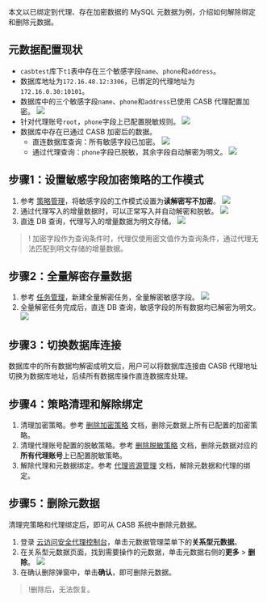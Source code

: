 本文以已绑定到代理、存在加密数据的 MySQL 元数据为例，介绍如何解除绑定和删除元数据。

## 元数据配置现状
-  `casbtest`库下`t1`表中存在三个敏感字段`name`、`phone`和`address`。
-  数据库地址为`172.16.48.12:3306`，已绑定的代理地址为`172.16.0.30:10101`。
-  数据库中的三个敏感字段`name`、`phone`和`address`已使用 CASB 代理配置加密。
![](https://qcloudimg.tencent-cloud.cn/raw/cd37721305f7c71e12cb84b590803742.png)
- 针对代理账号`root`，`phone`字段上已配置脱敏规则。
![](https://qcloudimg.tencent-cloud.cn/raw/435f20ba469a4e84cf65871e18b4ded5.png)
- 数据库中存在已通过 CASB 加密后的数据。
  - 直连数据库查询：所有敏感字段已加密。
  ![](https://qcloudimg.tencent-cloud.cn/raw/e9579bc9b5bfa5ef35e4a10190d7c24d.png)
  - 通过代理查询：`phone`字段已脱敏，其余字段自动解密为明文。 
  ![](https://qcloudimg.tencent-cloud.cn/raw/d9262f4ff91b6c47eacc60165af739b9.png)

## 步骤1：设置敏感字段加密策略的工作模式
1. 参考 [策略管理](https://cloud.tencent.com/document/product/1303/64619)，将敏感字段的工作模式设置为**读解密写不加密**。
![](https://qcloudimg.tencent-cloud.cn/raw/49829072789f160bd392dc31b4bb9065.png)
2. 通过代理写入的增量数据时，可以正常写入并自动解密和脱敏。
   ![](https://qcloudimg.tencent-cloud.cn/raw/b77ba39c04f9c202798a5b9f0fa38883.png)
3. 直连 DB 查询，代理写入的增量数据为明文存储。
   ![](https://qcloudimg.tencent-cloud.cn/raw/729aa29652ab838cb32555b37a9b684f.png)
	
>! 加密字段作为查询条件时，代理仅使用密文值作为查询条件，通过代理无法匹配到明文存储的增量数据。

## 步骤2：全量解密存量数据
1. 参考 [任务管理](https://cloud.tencent.com/document/product/1303/64622)，新建全量解密任务，全量解密敏感字段。
![](https://qcloudimg.tencent-cloud.cn/raw/557ae5a2aafd616811c3744878876e1a.png)
2. 全量解密任务完成后，直连 DB 查询，敏感字段的所有数据均已解密为明文。
    ![](https://qcloudimg.tencent-cloud.cn/raw/b55f6a5fbb4a03bd17c53c130224b40c.png)

## 步骤3：切换数据库连接
数据库中的所有数据均解密成明文后，用户可以将数据库连接由 CASB 代理地址切换为数据库地址，后续所有数据库操作直连数据库处理。

## 步骤4：策略清理和解除绑定
1. 清理加密策略。参考 [删除加密策略](https://cloud.tencent.com/document/product/1303/64619#.E5.88.A0.E9.99.A4.E7.AD.96.E7.95.A5) 文档，删除元数据上所有已配置的加密策略。
2. 清理代理账号配置的脱敏策略。参考 [删除脱敏策略](https://cloud.tencent.com/document/product/1303/56902) 文档，删除元数据对应的**所有代理账号**上已配置脱敏策略。
3. 解除代理和元数据绑定。参考 [代理资源管理](https://cloud.tencent.com/document/product/1303/64636#.E8.A7.A3.E7.BB.91.E4.BB.A3.E7.90.86.E5.92.8C.E5.85.83.E6.95.B0.E6.8D.AE) 文档，解除元数据和代理的绑定。

## 步骤5：删除元数据
清理完策略和代理绑定后，即可从 CASB 系统中删除元数据。
1. 登录 [云访问安全代理控制台](https://console.cloud.tencent.com/casb)，单击元数据管理菜单下的**关系型元数据**。
2. 在关系型元数据页面，找到需要操作的元数据，单击元数据右侧的**更多** > **删除**。
![](https://qcloudimg.tencent-cloud.cn/raw/3b52b725f5cb91c212ea6aee15ba2def.png)
3. 在确认删除弹窗中，单击**确认**，即可删除元数据。
>!删除后，无法恢复。
>
